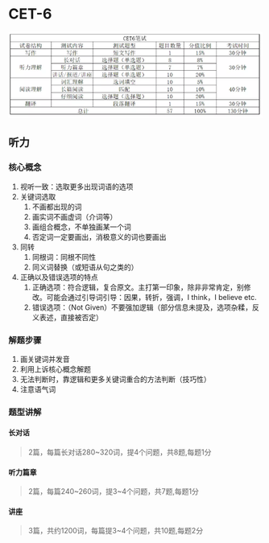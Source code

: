 # CET-6

![alt text](images/CET-6/image.png)

## 听力

### 核心概念

1. 视听一致：选取更多出现词语的选项
2. 关键词选取
   1. 不画都出现的词
   2. 画实词不画虚词（介词等）
   3. 画组合概念，不单独画某一个词
   4. 否定词一定要画出，消极意义的词也要画出
3. 同转
   1. 同根词：同根不同性
   2. 同义词替换（或短语从句之类的）
4. 正确以及错误选项的特点
   1. 正确选项：符合逻辑，复合原文。主打第一印象，除非非常肯定，别修改。可能会通过引导词引导：因果，转折，强调，I think，I believe etc.
   2. 错误选项：（Not Given）不要强加逻辑（部分信息未提及，选项杂糅，反义表述，直接被否定）

### 解题步骤

1. 画关键词并发音
2. 利用上诉核心概念解题
3. 无法判断时，靠逻辑和更多关键词重合的方法判断（技巧性）
4. 注意语气词

### 题型讲解

#### 长对话

>2篇，每篇长对话280\~320词，提4个问题，共8题,每题1分

#### 听力篇章

>2篇，每篇240\~260词，提3\~4个问题，共7题,每题1分

#### 讲座

>3篇，共约1200词，每篇提3\~4个问题，共10题,每题2分
